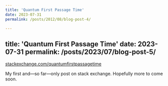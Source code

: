 ```yaml
---
title: 'Quantum First Passage Time'
date: 2023-07-31
permalink: /posts/2012/08/blog-post-4/

---
```

title: 'Quantum First Passage Time'
date: 2023-07-31
permalink: /posts/2023/07/blog-post-5/
---
[stackexchange.com/quantumfirstpassagetime](https://physics.stackexchange.com/questions/774291/quantum-first-passage-time)

My first and—so far—only post on stack exchange. Hopefully more to come soon.
